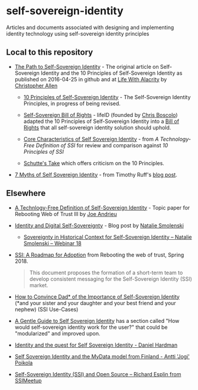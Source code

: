 # self-sovereign-identity
Articles and documents associated with designing and implementing identity technology using self-sovereign identity principles

## Local to this repository
* [The Path to Self-Sovereign Identity](ThePathToSelf-SovereignIdentity.md) - The original article on Self-Sovereign Identity and the 10 Principles of Self-Sovereign Identity as published on 2016-04-25 in github and at [Life With Alacrity](http://www.lifewithalacrity.com/2016/04/the-path-to-self-soverereign-identity.html) by [Christopher Allen](http://www.github.com/christophera)

  * [10 Principles of Self-Sovereign Identity](self-sovereign-identity-principles.md) - The Self-Sovereign Identity Principles, in progress of being revised.

  * [Self-Sovereign Bill of Rights](self-sovereign-identity-bill-of-rights.md) - lifeID (founded by [Chris Boscolo](https://github.com/cboscolo)) adapted the 10 Principles of Self-Sovereign Identity into a [Bill of Rights](https://medium.com/@lifeID_io/lifeid-self-sovereign-identity-bill-of-rights-d2acafa1de8b) that all self-sovereign identity solution should uphold.

  * [Core Characteristics of Self Sovereign Identity](characteristics-of-sovereign-identity.md) - from *A Technology-Free Definition of SSI* for review and comparison against *10 Principles of SSI*

  * [Schutte's Take](https://github.com/infominer33/self-sovereign-identity/blob/master/Schutte-on-SSI.md) which offers criticism on the 10 Principles.

* [7 Myths of Self Sovereign Identity](7-myths-of-self-sovereign-identity.md) - from Timothy Ruff's [blog post](https://medium.com/evernym/7-myths-of-self-sovereign-identity-67aea7416b1).



## Elsewhere

* [A Technlogy-Free Definition of Self-Sovereign Identity](https://github.com/jandrieu/rebooting-the-web-of-trust-fall2016/raw/master/topics-and-advance-readings/a-technology-free-definition-of-self-sovereign-identity.pdf) - Topic paper for Rebooting Web of Trust III by [Joe Andrieu](http://www.github.com/jandrieu)
   
* [Identity and Digital Self-Sovereignty](https://medium.com/learning-machine-blog/identity-and-digital-self-sovereignty-1f3faab7d9e3#.3jcgvnbok) - Blog post by [Natalie Smolenski](https://medium.com/@nsmolenski)

  * [Sovereignty in Historical Context for Self-Sovereign Identity – Natalie Smolenski – Webinar 18](http://ssimeetup.org/sovereignty-historical-context-self-sovereign-identity-natalie-smolenski-webinar-18/)

* [SSI: A Roadmap for Adoption](https://github.com/WebOfTrustInfo/rebooting-the-web-of-trust-spring2018/blob/master/final-documents/a-roadmap-for-ssi.md) from Rebooting the web of trust, Spring 2018. 
  > This document proposes the formation of a short-term team to develop consistent messaging for the Self-Sovereign Identity (SSI) market.

* [How to Convince Dad* of the Importance of Self-Sovereign Identity](https://github.com/WebOfTrustInfo/rwot7/blob/master/final-documents/convincing-dad.md) (\*and your sister and your daughter and your best friend and your nephew) (SSI Use-Cases)

* [A Gentle Guide to Self Sovereign Identity](https://bitsonblocks.net/2017/05/17/gentle-introduction-self-sovereign-identity/) has a section called "How would self-sovereign identity work for the user?" that could be "modularized" and improved upon.

* [Identity and the quest for Self Sovereign Identity - Daniel Hardman](https://www.youtube.com/watch?v=iqmY_h49vPs)

* [Self Sovereign Identity and the MyData model from Finland - Antti 'Jogi' Poikola](https://www.youtube.com/watch?v=amq88XmWaNs)

* [Self-Sovereign Identity (SSI) and Open Source – Richard Esplin from SSIMeetup](http://ssimeetup.org/self-sovereign-identity-ssi-open-source-richard-esplin-webinar-16/)
